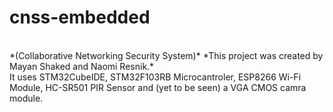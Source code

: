 # cnss-embedded 
</br>
*(Collaborative Networking Security System)* 
*This project was created by Mayan Shaked and Naomi Resnik.*
</br>
It uses STM32CubeIDE, STM32F103RB Microcantroler, ESP8266 Wi-Fi Module, HC-SR501 PIR Sensor and (yet to be seen) a VGA CMOS camra module. </br>
